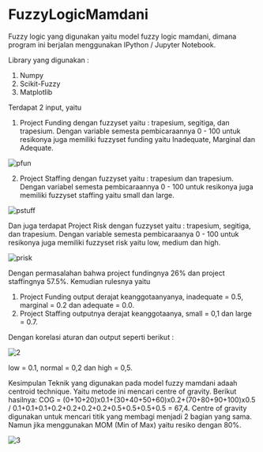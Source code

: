 # FuzzyLogicMamdani
Fuzzy logic yang digunakan yaitu model fuzzy logic mamdani, dimana program ini berjalan menggunakan IPython / Jupyter Notebook. 

Library yang digunakan :
1. Numpy
2. Scikit-Fuzzy
3. Matplotlib

Terdapat 2 input, yaitu 

1. Project Funding dengan fuzzyset yaitu : trapesium, segitiga, dan trapesium. Dengan variable semesta pembicaraannya 0 - 100 untuk resikonya juga memiliki fuzzyset funding yaitu Inadequate, Marginal dan Adequate.

![pfun](https://user-images.githubusercontent.com/44889084/115139924-dff9eb80-a05e-11eb-8c66-daa228fa124d.PNG)

2. Project Staffing dengan fuzzyset yaitu : trapesium dan trapesium. Dengan variabel semesta pembicaraannya 0 - 100 untuk resikonya juga memiliki fuzzyset staffing yaitu small dan large.

![pstuff](https://user-images.githubusercontent.com/44889084/115139934-eb4d1700-a05e-11eb-813a-22f9825e2ce2.PNG)

Dan juga terdapat Project Risk dengan fuzzyset yaitu : trapesium, segitiga, dan trapesium. Dengan variable semesta pembicaraanya 0 - 100 untuk resikonya juga memiliki fuzzyset risk yaitu low, medium dan high.

![prisk](https://user-images.githubusercontent.com/44889084/115139929-e720f980-a05e-11eb-8599-db3854d6f7be.PNG)

Dengan permasalahan bahwa project fundingnya 26% dan project staffingnya 57.5%. 
Kemudian rulesnya yaitu 
1. Project Funding output derajat keanggotaanyanya, inadequate = 0.5, marginal = 0.2 dan adequate = 0.0.
2. Project Staffing outputnya derajat keanggotaanya, small = 0,1 dan large = 0.7.

Dengan korelasi aturan dan output seperti berikut : 

![2](https://user-images.githubusercontent.com/44889084/115140123-edfc3c00-a05f-11eb-8b72-0e7b6e799815.PNG)

low = 0.1, normal = 0,2 dan high = 0,5.

Kesimpulan
Teknik yang digunakan pada model fuzzy mamdani adaah centroid technique. Yaitu metode ini mencari centre of gravity. 
Berikut hasilnya:
COG = (0+10+20)x0.1+(30+40+50+60)x0.2+(70+80+90+100)x0.5 / 0.1+0.1+0.1+0.2+0.2+0.2+0.2+0.5+0.5+0.5+0.5 = 67,4.
Centre of gravity digunakan untuk mencari titik yang membagi menjadi 2 bagian yang sama.
Namun jika menggunakan MOM (Min of Max) yaitu resiko dengan 80%.

![3](https://user-images.githubusercontent.com/44889084/115139939-f0aa6180-a05e-11eb-91f7-67b86d524c34.PNG)

